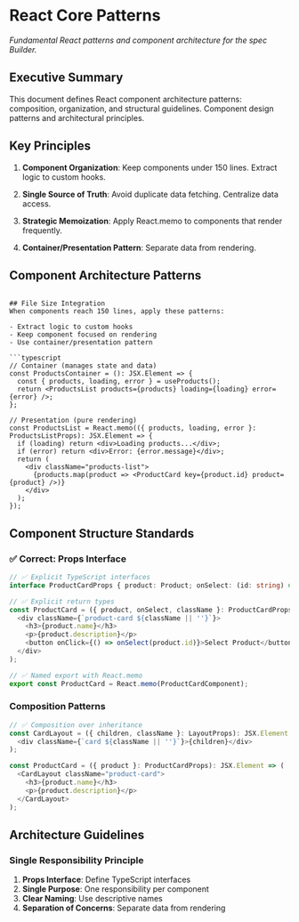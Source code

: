 # React Core Patterns

_Fundamental React patterns and component architecture for the spec Builder._

<!-- AI_QUICK_REF
Overview: Core React component patterns and architecture fundamentals
Key Rules: React.memo for components, Component organization, Container/Presentation patterns
Avoid: Missing React.memo, Large component files, Mixed concerns
-->

<!-- RELATED_DOCS
Core Patterns: react-hooks.md (Hook patterns and state management), react-components.md (Server vs Client components)
Quality Rules: code-eslint.md (TypeScript return types and ESLint rules)
Form Integration: form-validation.md (React Hook Form patterns and database integration)
UI Architecture: design-patterns-ui-ux.md (Component styling), react-patterns-ui-ux.md (Component architecture)
Technical Foundation: technical-stack.md (Next.js 15, React 18 config), api-core.md (API integration), api-patterns-auth.md (Authentication)
-->

## Executive Summary

This document defines React component architecture patterns: composition, organization, and structural guidelines. Component design patterns and architectural principles.

## Key Principles

1. **Component Organization**: Keep components under 150 lines. Extract logic to custom hooks.

2. **Single Source of Truth**: Avoid duplicate data fetching. Centralize data access.

3. **Strategic Memoization**: Apply React.memo to components that render frequently.

4. **Container/Presentation Pattern**: Separate data from rendering.

## Component Architecture Patterns

````

## File Size Integration
When components reach 150 lines, apply these patterns:

- Extract logic to custom hooks
- Keep component focused on rendering
- Use container/presentation pattern

```typescript
// Container (manages state and data)
const ProductsContainer = (): JSX.Element => {
  const { products, loading, error } = useProducts();
  return <ProductsList products={products} loading={loading} error={error} />;
};

// Presentation (pure rendering)
const ProductsList = React.memo(({ products, loading, error }: ProductsListProps): JSX.Element => {
  if (loading) return <div>Loading products...</div>;
  if (error) return <div>Error: {error.message}</div>;
  return (
    <div className="products-list">
      {products.map(product => <ProductCard key={product.id} product={product} />)}
    </div>
  );
});
````

## Component Structure Standards

### ✅ Correct: Props Interface

```typescript
// ✅ Explicit TypeScript interfaces
interface ProductCardProps { product: Product; onSelect: (id: string) => void; className?: string; }

// ✅ Explicit return types
const ProductCard = ({ product, onSelect, className }: ProductCardProps): JSX.Element => (
  <div className={`product-card ${className || ''}`}>
    <h3>{product.name}</h3>
    <p>{product.description}</p>
    <button onClick={() => onSelect(product.id)}>Select Product</button>
  </div>
);

// ✅ Named export with React.memo
export const ProductCard = React.memo(ProductCardComponent);
```

### Composition Patterns

```typescript
// ✅ Composition over inheritance
const CardLayout = ({ children, className }: LayoutProps): JSX.Element => (
  <div className={`card ${className || ''}`}>{children}</div>
);

const ProductCard = ({ product }: ProductCardProps): JSX.Element => (
  <CardLayout className="product-card">
    <h3>{product.name}</h3>
    <p>{product.description}</p>
  </CardLayout>
);
```

## Architecture Guidelines

### Single Responsibility Principle

1. **Props Interface**: Define TypeScript interfaces
2. **Single Purpose**: One responsibility per component
3. **Clear Naming**: Use descriptive names
4. **Separation of Concerns**: Separate data from rendering
